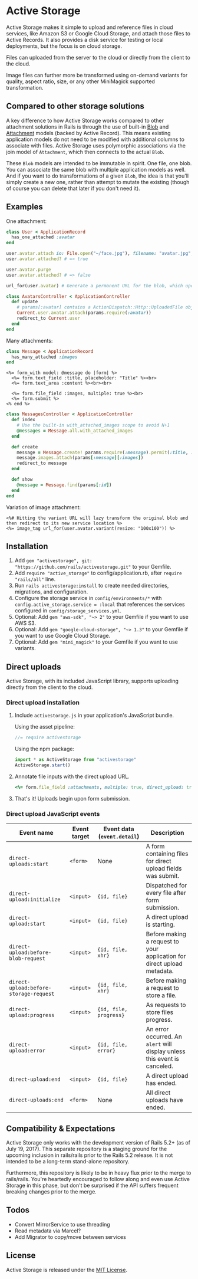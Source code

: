 # Active Storage

Active Storage makes it simple to upload and reference files in cloud services, like Amazon S3 or Google Cloud Storage,
and attach those files to Active Records. It also provides a disk service for testing or local deployments, but the
focus is on cloud storage.

Files can uploaded from the server to the cloud or directly from the client to the cloud.

Image files can further more be transformed using on-demand variants for quality, aspect ratio, size, or any other
MiniMagick supported transformation.

## Compared to other storage solutions

A key difference to how Active Storage works compared to other attachment solutions in Rails is through the use of built-in [Blob](https://github.com/rails/activestorage/blob/master/app/models/active_storage/blob.rb) and [Attachment](https://github.com/rails/activestorage/blob/master/app/models/active_storage/attachment.rb) models (backed by Active Record). This means existing application models do not need to be modified with additional columns to associate with files. Active Storage uses polymorphic associations via the join model of `Attachment`, which then connects to the actual `Blob`.

These `Blob` models are intended to be immutable in spirit. One file, one blob. You can associate the same blob with multiple application models as well. And if you want to do transformations of a given `Blob`, the idea is that you'll simply create a new one, rather than attempt to mutate the existing (though of course you can delete that later if you don't need it).

## Examples

One attachment:

```ruby
class User < ApplicationRecord
  has_one_attached :avatar
end

user.avatar.attach io: File.open("~/face.jpg"), filename: "avatar.jpg", content_type: "image/jpg"
user.avatar.attached? # => true

user.avatar.purge
user.avatar.attached? # => false

url_for(user.avatar) # Generate a permanent URL for the blob, which upon access will redirect to a temporary service URL.

class AvatarsController < ApplicationController
  def update
    # params[:avatar] contains a ActionDispatch::Http::UploadedFile object
    Current.user.avatar.attach(params.require(:avatar))
    redirect_to Current.user
  end
end
```

Many attachments:

```ruby
class Message < ApplicationRecord
  has_many_attached :images
end
```

```erb
<%= form_with model: @message do |form| %>
  <%= form.text_field :title, placeholder: "Title" %><br>
  <%= form.text_area :content %><br><br>

  <%= form.file_field :images, multiple: true %><br>
  <%= form.submit %>
<% end %>
```

```ruby
class MessagesController < ApplicationController
  def index
    # Use the built-in with_attached_images scope to avoid N+1
    @messages = Message.all.with_attached_images
  end

  def create
    message = Message.create! params.require(:message).permit(:title, :content)
    message.images.attach(params[:message][:images])
    redirect_to message
  end

  def show
    @message = Message.find(params[:id])
  end
end
```

Variation of image attachment:

```erb
<%# Hitting the variant URL will lazy transform the original blob and then redirect to its new service location %>
<%= image_tag url_for(user.avatar.variant(resize: "100x100")) %>
```

## Installation

1. Add `gem "activestorage", git: "https://github.com/rails/activestorage.git"` to your Gemfile.
2. Add `require "active_storage"` to config/application.rb, after `require "rails/all"` line.
3. Run `rails activestorage:install` to create needed directories, migrations, and configuration.
4. Configure the storage service in `config/environments/*` with `config.active_storage.service = :local`
   that references the services configured in `config/storage_services.yml`.
5. Optional: Add `gem "aws-sdk", "~> 2"` to your Gemfile if you want to use AWS S3.
6. Optional: Add `gem "google-cloud-storage", "~> 1.3"` to your Gemfile if you want to use Google Cloud Storage.
7. Optional: Add `gem "mini_magick"` to your Gemfile if you want to use variants.

## Direct uploads

Active Storage, with its included JavaScript library, supports uploading directly from the client to the cloud.

### Direct upload installation

1. Include `activestorage.js` in your application's JavaScript bundle.

    Using the asset pipeline:
    ```js
    //= require activestorage
    ```
    Using the npm package:
    ```js
    import * as ActiveStorage from "activestorage"
    ActiveStorage.start()
    ```
2. Annotate file inputs with the direct upload URL.

    ```ruby
    <%= form.file_field :attachments, multiple: true, direct_upload: true %>
    ```
3. That's it! Uploads begin upon form submission.

### Direct upload JavaScript events

| Event name | Event target | Event data (`event.detail`) | Description |
| --- | --- | --- | --- |
| `direct-uploads:start` | `<form>` | None | A form containing files for direct upload fields was submit. |
| `direct-upload:initialize` | `<input>` | `{id, file}` | Dispatched for every file after form submission. |
| `direct-upload:start` | `<input>` | `{id, file}` | A direct upload is starting. |
| `direct-upload:before-blob-request` | `<input>` | `{id, file, xhr}` | Before making a request to your application for direct upload metadata. |
| `direct-upload:before-storage-request` | `<input>` | `{id, file, xhr}` | Before making a request to store a file. |
| `direct-upload:progress` | `<input>` | `{id, file, progress}` | As requests to store files progress. |
| `direct-upload:error` | `<input>` | `{id, file, error}` | An error occurred. An `alert` will display unless this event is canceled. |
| `direct-upload:end` | `<input>` | `{id, file}` | A direct upload has ended. |
| `direct-uploads:end` | `<form>` | None | All direct uploads have ended. |

## Compatibility & Expectations

Active Storage only works with the development version of Rails 5.2+ (as of July 19, 2017). This separate repository is a staging ground for the upcoming inclusion in rails/rails prior to the Rails 5.2 release. It is not intended to be a long-term stand-alone repository.

Furthermore, this repository is likely to be in heavy flux prior to the merge to rails/rails. You're heartedly encouraged to follow along and even use Active Storage in this phase, but don't be surprised if the API suffers frequent breaking changes prior to the merge.

## Todos

- Convert MirrorService to use threading
- Read metadata via Marcel?
- Add Migrator to copy/move between services

## License

Active Storage is released under the [MIT License](https://opensource.org/licenses/MIT).

